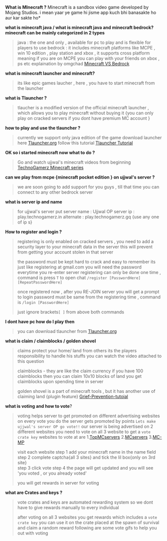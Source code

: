 **What is MInecraft ?**
Minecraft is a sandbox video game developed by Mojang Studios.
i mean yaar ye game hi jisme app kuch bhi banasakte ho aur kar sakte ho*

**what is minecraft java / what is minecraft java and minecraft bedrock?
 minecraft can be mainly categorized in 2 types**

> java : the one and only , available for pc to play and is flexible for players to use
> bedrock :  it includes minecraft platforms like MCPE , win 10 edition , play station and xbox , it supports cross platform meaning if you are on MCPE you can play with your friends on xbox , ps etc
> explaination by omgchad [Minecraft VS Bedrock](https://www.youtube.com/watch?v=9MmMd6he_a8)

**what is minecraft launcher and minecraft?**
>its like epic games laucher ,
> here , you have to start minecraft from the launcher

**what is Tlauncher ?**
> tlaucher is a modified version of the official minecraft launcher ,
> which allows you to play minecraft without buying it
> {you can only play on cracked servers if you dont have premium MC account }

**how to play and use the tlauncher ?**
> currently we support only java edition of the game
> download launcher here [Tlauncher.org](https://tlauncher.org/en/)
> follow this tutorial 
> [Tlauncher Tutorial](https://www.youtube.com/watch?v=CyGxzIvR1XY)

**OK so i started minecraft now what to do ?**
> Go and watch ujjwal's minecraft videos from beginning 
> [TechnoGamerz Minecraft series](https://www.youtube.com/playlist?list=PL8vL-_f27zDS2WPNkz0tP0r30JzE8YU_h)


**can we play from mcpe {minecraft pocket edition } on ujjwal's server ?**
> we are soon going to add support for you guys , till that time you can connect to any other bedrock server

**what is server ip and name**
> for ujjwal's server put 
> server name : Ujjwal OP
> server ip : play.technogamerz.in
> alternate : play.technogamerz.gq {use any one of ip s}

**How to register and login ?** 
> registering is only enabled on cracked servers , 
> you need to add a security layer to your minecraft data in the server 
> this will prevent from getting your account stolen in that server
> 
> the password must be kept hard to crack and easy to remember 
> its just like registering at gmail.com
> you will need the password everytime you re-enter server 
> registering can only be done one time , command is 
> press `T` to open chat
> `/register [PasswordHere] [RepeatPasswordHere]` 
> 
> once registered now , after you RE-JOIN server you will get a prompt to login 
> password must be same from the registering time , command is
> `/login [PasswordHere]`
> 
> just ignore brackets`[ ]` from above both commands

__**I dont have pc how do I play then**__
> you can download tlauncher from [Tlauncher.org](https://tlauncher.org/en/)

**what is claim / claimblocks / golden shovel**
> claims protect your home/ land from others 
> its the players responsibility to handle his stuffs
> you can watch the video attached to this question 
> 
> claimblocks - they are like the claim currency 
> if you have 100 claimblocks then you can claim 10x10 blocks of land 
> you get claimblocks upon spending time in server
> 
> golden shovel is a part of minecraft tools , but it has another use of claiming land {plugin feature}
> [Grief-Prevention-tutoial](https://www.youtube.com/watch?v=C58PZSzBi-g)

**what is voting and how to vote**?

> voting helps server to get promoted on different advertising websites 
> on every vote you do the server gets promoted by points
> `Lets make ujjwal's server OP go vote!!`
> our server is being advertised on 2 different websites 
> you need to vote on all 3 website to get a `vote crate key`
> websites to vote at are
> 1.[TopMCservers](http://topminecraftservers.org/vote/13532) 
> 2.[MCservers](https://minecraftservers.org/vote/593784) 
> 3.[MC-MP](https://minecraft-mp.com/server/267375/vote/)
> 
> visit each website
> step 1 add your minecraft name in the name field 
> step 2 complete captcha{all 3 sites} and tick the lil box{only on 3rd site}  
> step 3 click vote
> step 4 the page will get updated and you will see 'you voted , or you already voted'
> 
> you will get rewards in server for voting

**what are Crates and keys ?**
> vote crates and keys are automated rewarding system so we dont have to give rewards manually to every individual 
> 
> after voting on all 3 websites you get rewards which includes a `vote crate key` you can use it on the crate placed at the spawn of survival and claim a random reward
> following are some vote gifs to help you out with voting













